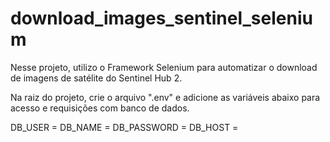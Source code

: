 # download_images_sentinel_selenium

Nesse projeto, utilizo o Framework Selenium para automatizar o download de imagens de satélite do Sentinel Hub 2.

Na raiz do projeto, crie o arquivo ".env" e adicione as variáveis abaixo para acesso e requisições com banco de dados.

DB_USER = 
DB_NAME = 
DB_PASSWORD = 
DB_HOST = 
